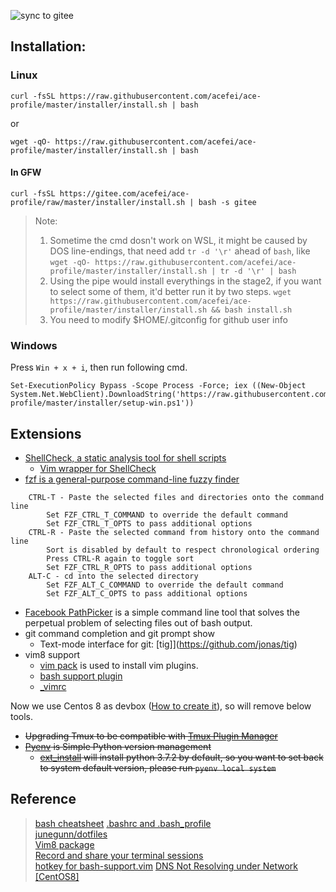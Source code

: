 ![sync to gitee](https://github.com/acefei/ace-profile/workflows/sync%20to%20gitee/badge.svg)

## Installation:
### Linux 
```
curl -fsSL https://raw.githubusercontent.com/acefei/ace-profile/master/installer/install.sh | bash
```
or
```
wget -qO- https://raw.githubusercontent.com/acefei/ace-profile/master/installer/install.sh | bash
```
#### In GFW
```
curl -fsSL https://gitee.com/acefei/ace-profile/raw/master/installer/install.sh | bash -s gitee
```

> Note:
> 1. Sometime the cmd dosn't work on WSL, it might be caused by DOS line-endings, that need add `tr -d '\r'` ahead of `bash`, like 
> ``` wget -qO- https://raw.githubusercontent.com/acefei/ace-profile/master/installer/install.sh | tr -d '\r' | bash ```
> 2. Using the pipe would install everythings in the stage2, if you want to select some of them, it'd better run it by two steps. 
> ``` wget https://raw.githubusercontent.com/acefei/ace-profile/master/installer/install.sh && bash install.sh ```
> 3. You need to modify $HOME/.gitconfig for github user info 

### Windows
Press `Win + x + i`, then run following cmd.
```
Set-ExecutionPolicy Bypass -Scope Process -Force; iex ((New-Object System.Net.WebClient).DownloadString('https://raw.githubusercontent.com/acefei/ace-profile/master/installer/setup-win.ps1'))
```
## Extensions
- [ShellCheck, a static analysis tool for shell scripts](https://github.com/koalaman/shellcheck)
  - [Vim wrapper for ShellCheck](https://github.com/itspriddle/vim-shellcheck)
- [fzf is a general-purpose command-line fuzzy finder](https://github.com/junegunn/fzf)  
```
    CTRL-T - Paste the selected files and directories onto the command line
        Set FZF_CTRL_T_COMMAND to override the default command
        Set FZF_CTRL_T_OPTS to pass additional options
    CTRL-R - Paste the selected command from history onto the command line
        Sort is disabled by default to respect chronological ordering
        Press CTRL-R again to toggle sort
        Set FZF_CTRL_R_OPTS to pass additional options
    ALT-C - cd into the selected directory
        Set FZF_ALT_C_COMMAND to override the default command
        Set FZF_ALT_C_OPTS to pass additional options
```
    
- [Facebook PathPicker](https://github.com/facebook/PathPicker) is a simple command line tool that solves the perpetual problem of selecting files out of bash output.
- git command completion and git prompt show
  - Text-mode interface for git: [tig]](https://github.com/jonas/tig)
- vim8 support 
   - [vim pack](https://github.com/acefei/ace-profile/blob/master/utility/vim_pack) is used to install vim plugins.
   - [bash support plugin](https://github.com/vim-scripts/bash-support.vim)
   - [_vimrc](https://github.com/acefei/ace-profile/blob/master/vimrcs/_vimrc)

Now we use Centos 8 as devbox ([How to create it](https://github.com/acefei/ace-osinstaller)), so will remove below tools. 
<s>
- Upgrading Tmux to be compatible with [Tmux Plugin Manager](https://github.com/tmux-plugins/tpm)
- [Pyenv](https://github.com/pyenv/pyenv) is Simple Python version management
  - [ext_install](https://github.com/acefei/ace-profile/blob/master/installer/ext_install) will install python 3.7.2 by default, so you want to set back to system default version, please run `pyenv local system`
</s>
    

## Reference
> [bash cheatsheet](https://github.com/rstacruz/cheatsheets/blob/master/bash.md)
> [.bashrc and .bash_profile](http://tldp.org/LDP/abs/html/sample-bashrc.html)<br>
> [junegunn/dotfiles](https://github.com/junegunn/dotfiles)<br>
> [Vim8 package](https://vi.stackexchange.com/a/11733)<br>
> [Record and share your terminal sessions](https://asciinema.org/)<br>
> [hotkey for bash-support.vim](https://lug.fh-swf.de/vim/vim-bash/bash-hotkeys.pdf)
> [DNS Not Resolving under Network [CentOS8]](https://github.com/docker/for-linux/issues/957)
